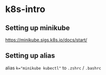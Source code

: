 # k8s-intro

## Setting up minikube

https://minikube.sigs.k8s.io/docs/start/ 

## Setting up alias 

alias `k="minikube kubectl"` to `.zshrc` / `.bashrc`

